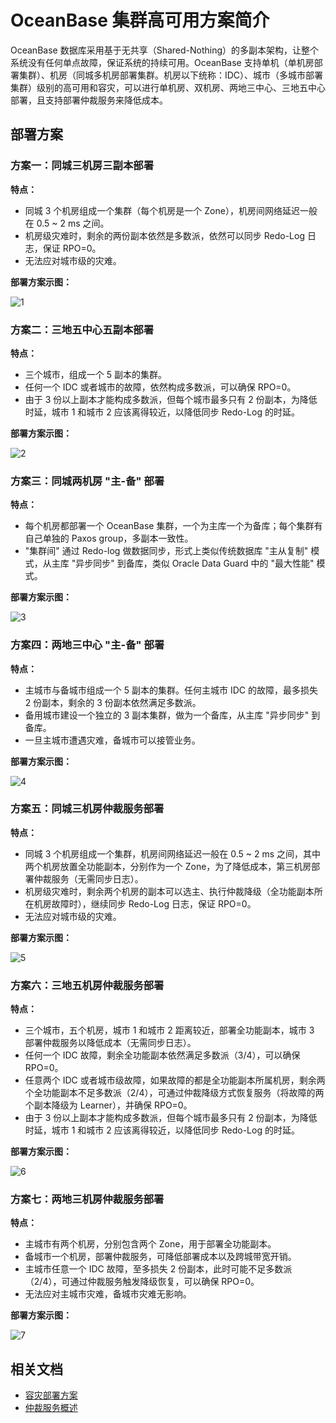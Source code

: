 # OceanBase 集群高可用方案简介

OceanBase 数据库采用基于无共享（Shared-Nothing）的多副本架构，让整个系统没有任何单点故障，保证系统的持续可用。OceanBase 支持单机（单机房部署集群）、机房（同城多机房部署集群。机房以下统称：IDC）、城市（多城市部署集群）级别的高可用和容灾，可以进行单机房、双机房、两地三中心、三地五中心部署，且支持部署仲裁服务来降低成本。

## 部署方案

### 方案一：同城三机房三副本部署

**特点：**

* 同城 3 个机房组成一个集群（每个机房是一个 Zone），机房间网络延迟一般在 0.5 ~ 2 ms 之间。
* 机房级灾难时，剩余的两份副本依然是多数派，依然可以同步 Redo-Log 日志，保证 RPO=0。
* 无法应对城市级的灾难。

**部署方案示图：**

![1](https://obbusiness-private.oss-cn-shanghai.aliyuncs.com/doc/img/observer-enterprise/V4.1.0/4.deploy/1.deploy-scheme/plan-optimization/1.1-3.png)

### 方案二：三地五中心五副本部署

**特点：**

* 三个城市，组成一个 5 副本的集群。
* 任何一个 IDC 或者城市的故障，依然构成多数派，可以确保 RPO=0。
* 由于 3 份以上副本才能构成多数派，但每个城市最多只有 2 份副本，为降低时延，城市 1 和城市 2 应该离得较近，以降低同步 Redo-Log 的时延。

**部署方案示图：**

![2](https://obbusiness-private.oss-cn-shanghai.aliyuncs.com/doc/img/observer-enterprise/V4.1.0/4.deploy/1.deploy-scheme/plan-optimization/2.3-5.png)

### 方案三：同城两机房 "主-备" 部署

**特点：**

* 每个机房都部署一个 OceanBase 集群，一个为主库一个为备库；每个集群有自己单独的 Paxos group，多副本一致性。
* "集群间" 通过 Redo-log 做数据同步，形式上类似传统数据库 "主从复制" 模式，从主库 "异步同步" 到备库，类似 Oracle Data Guard 中的 "最大性能" 模式。

**部署方案示图：**

![3](https://obbusiness-private.oss-cn-shanghai.aliyuncs.com/doc/img/observer-enterprise/V4.1.0/4.deploy/1.deploy-scheme/plan-optimization/6.x-2-2.png)

### 方案四：两地三中心 "主-备" 部署

**特点：**

* 主城市与备城市组成一个 5 副本的集群。任何主城市 IDC 的故障，最多损失 2 份副本，剩余的 3 份副本依然满足多数派。
* 备用城市建设一个独立的 3 副本集群，做为一个备库，从主库 "异步同步" 到备库。
* 一旦主城市遭遇灾难，备城市可以接管业务。

**部署方案示图：**

![4](https://obbusiness-private.oss-cn-shanghai.aliyuncs.com/doc/img/observer-enterprise/V4.1.0/4.deploy/1.deploy-scheme/5%E4%B8%A4%E5%9C%B0%E4%B8%BB%E5%A4%87%E5%BA%93.png)

### 方案五：同城三机房仲裁服务部署

**特点：**

* 同城 3 个机房组成一个集群，机房间网络延迟一般在 0.5 ~ 2 ms 之间，其中两个机房放置全功能副本，分别作为一个 Zone，为了降低成本，第三机房部署仲裁服务（无需同步日志）。
* 机房级灾难时，剩余两个机房的副本可以选主、执行仲裁降级（全功能副本所在机房故障时），继续同步 Redo-Log 日志，保证 RPO=0。
* 无法应对城市级的灾难。

**部署方案示图：**

![5](https://obbusiness-private.oss-cn-shanghai.aliyuncs.com/doc/img/observer-enterprise/V4.1.0/4.deploy/1.deploy-scheme/plan-optimization/4.1-3-zc.png)

### 方案六：三地五机房仲裁服务部署

**特点：**

* 三个城市，五个机房，城市 1 和城市 2 距离较近，部署全功能副本，城市 3 部署仲裁服务以降低成本（无需同步日志）。
* 任何一个 IDC 故障，剩余全功能副本依然满足多数派（3/4），可以确保 RPO=0。
* 任意两个 IDC 或者城市级故障，如果故障的都是全功能副本所属机房，剩余两个全功能副本不足多数派（2/4），可通过仲裁降级方式恢复服务（将故障的两个副本降级为 Learner），并确保 RPO=0。
* 由于 3 份以上副本才能构成多数派，但每个城市最多只有 2 份副本，为降低时延，城市 1 和城市 2 应该离得较近，以降低同步 Redo-Log 的时延。

**部署方案示图：**

![6](https://obbusiness-private.oss-cn-shanghai.aliyuncs.com/doc/img/observer-enterprise/V4.1.0/4.deploy/1.deploy-scheme/plan-optimization/5.3-5-zc.png)

### 方案七：两地三机房仲裁服务部署

**特点：**

* 主城市有两个机房，分别包含两个 Zone，用于部署全功能副本。
* 备城市一个机房，部署仲裁服务，可降低部署成本以及跨城带宽开销。
* 主城市任意一个 IDC 故障，至多损失 2 份副本，此时可能不足多数派（2/4），可通过仲裁服务触发降级恢复，可以确保 RPO=0。
* 无法应对主城市灾难，备城市灾难无影响。

**部署方案示图：**

![7](https://obbusiness-private.oss-cn-shanghai.aliyuncs.com/doc/img/observer-enterprise/V4.1.0/4.deploy/1.deploy-scheme/3%E4%B8%A4%E5%9C%B0%E4%B8%89%E4%B8%AD%E5%BF%83.png)

## 相关文档

* [容灾部署方案](../700.reference/100.oceanbase-database-concepts/1000.high-data-reliability-and-availability/200.disaster-recovery-deployment-plan.md)
* [仲裁服务概述](../600.manage/400.high-availability/400.arbitration-high-availability/100.arbitration-service-overview.md)
